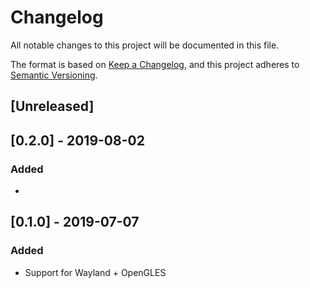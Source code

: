 # Changelog
All notable changes to this project will be documented in this file.

The format is based on [Keep a Changelog](https://keepachangelog.com/en/1.0.0/),
and this project adheres to [Semantic Versioning](https://code.plopgrizzly.com/semver/).

## [Unreleased]

## [0.2.0] - 2019-08-02
### Added
- 

## [0.1.0] - 2019-07-07
### Added
- Support for Wayland + OpenGLES

